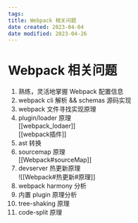 ```yaml
---
tags:
title: Webpack 相关问题
date created: 2023-04-04
date modified: 2023-04-26
---
```


# Webpack 相关问题

1. 熟练，灵活地掌握 Webpack 配置信息
2. webpack cli 解析 && schemas 源码实现
3. webpack 文件寻找实现原理
4. plugin/loader 原理  
   [[webpack_lodaer]]  
   [[webpack插件]]
5. ast 转换
6. sourcemap 原理  
   [[Webpack#sourceMap]]
7. devserver 热更新原理  
   ![[Webpack#热更新#原理]]
8. webpack harmony 分析
9. 内置 plugin 原理分析
10. tree-shaking 原理
11. code-split 原理
